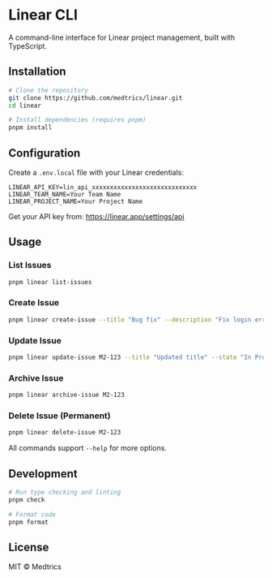 # Linear CLI

A command-line interface for Linear project management, built with TypeScript.

## Installation

```bash
# Clone the repository
git clone https://github.com/medtrics/linear.git
cd linear

# Install dependencies (requires pnpm)
pnpm install
```

## Configuration

Create a `.env.local` file with your Linear credentials:

```env
LINEAR_API_KEY=lin_api_xxxxxxxxxxxxxxxxxxxxxxxxxxxxx
LINEAR_TEAM_NAME=Your Team Name
LINEAR_PROJECT_NAME=Your Project Name
```

Get your API key from: https://linear.app/settings/api

## Usage

### List Issues
```bash
pnpm linear list-issues
```

### Create Issue
```bash
pnpm linear create-issue --title "Bug fix" --description "Fix login error" --state "Backlog" --labels "Bug,Backend" --assignee "user@example.com"
```

### Update Issue
```bash
pnpm linear update-issue M2-123 --title "Updated title" --state "In Progress" --assignee "none"
```

### Archive Issue
```bash
pnpm linear archive-issue M2-123
```

### Delete Issue (Permanent)
```bash
pnpm linear delete-issue M2-123
```

All commands support `--help` for more options.

## Development

```bash
# Run type checking and linting
pnpm check

# Format code
pnpm format
```

## License

MIT © Medtrics
